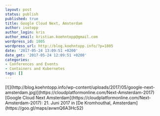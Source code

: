 ```yaml
---
layout: post
status: publish
published: true
title: Google Cloud Next, Amsterdam
author: isotopp
author_login: kris
author_email: kristian.koehntopp@gmail.com
wordpress_id: 1805
wordpress_url: http://blog.koehntopp.info/?p=1805
date: '2017-05-24 13:09:51 +0200'
date_gmt: '2017-05-24 12:09:51 +0200'
categories:
- Conferences and Events
- Containers and Kubernetes
tags: []
---
```

<p>[![](http://blog.koehntopp.info/wp-content/uploads/2017/05/google-next-amsterdam.jpg)](https://cloudplatformonline.com/Next-Amsterdam-2017)[Google Cloud Next Amsterdam](https://cloudplatformonline.com/Next-Amsterdam-2017): 21. Juni 2017 in [De Kromhouthal, Amsterdam](https://goo.gl/maps/avwnQ6A3HcS2)</p>
